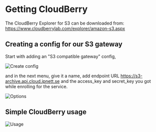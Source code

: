 # Getting CloudBerry

The CloudBerry Explorer for S3 can be downloaded from:
https://www.cloudberrylab.com/explorer/amazon-s3.aspx

## Creating a config for our S3 gateway

Start with adding an "S3 compatible gateway" config,

![Create config](/images/cloudberry1.png)

and in the next menu, give it a name, add endpoint URL
https://s3-archive.api.cloud.ipnett.se and the access_key
and secret_key you got while enrolling for the service.

![Options](/images/cloudberry2.png)

## Simple CloudBerry usage

![Usage](/images/cloudberry3.png)

## 

